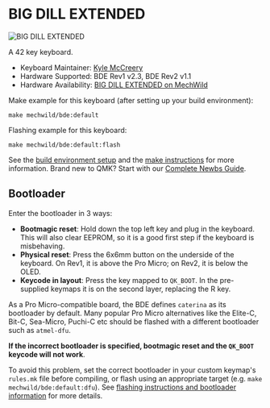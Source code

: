 # BIG DILL EXTENDED

![BIG DILL EXTENDED](https://i.imgur.com/hraQxsRh.png)

A 42 key keyboard.

* Keyboard Maintainer: [Kyle McCreery](https://github.com/kylemccreery)
* Hardware Supported: BDE Rev1 v2.3, BDE Rev2 v1.1
* Hardware Availability: [BIG DILL EXTENDED on MechWild](https://mechwild.com/product/big-dill-extended-bde/)

Make example for this keyboard (after setting up your build environment):

    make mechwild/bde:default

Flashing example for this keyboard:

    make mechwild/bde:default:flash

See the [build environment setup](https://docs.qmk.fm/#/getting_started_build_tools) and the [make instructions](https://docs.qmk.fm/#/getting_started_make_guide) for more information. Brand new to QMK? Start with our [Complete Newbs Guide](https://docs.qmk.fm/#/newbs).

## Bootloader

Enter the bootloader in 3 ways:

* **Bootmagic reset**: Hold down the top left key and plug in the keyboard. This will also clear EEPROM, so it is a good first step if the keyboard is misbehaving.
* **Physical reset**: Press the 6x6mm button on the underside of the keyboard. On Rev1, it is above the Pro Micro; on Rev2, it is below the OLED.
* **Keycode in layout**: Press the key mapped to `QK_BOOT`. In the pre-supplied keymaps it is on the second layer, replacing the R key.

As a Pro Micro-compatible board, the BDE defines `caterina` as its bootloader by default. Many popular Pro Micro alternatives like the Elite-C, Bit-C, Sea-Micro, Puchi-C etc should be flashed with a different bootloader such as `atmel-dfu`.

**If the incorrect bootloader is specified, bootmagic reset and the `QK_BOOT` keycode will not work**.

To avoid this problem, set the correct bootloader in your custom keymap's `rules.mk` file before compiling, or flash using an appropriate target (e.g. `make mechwild/bde:default:dfu`). See [flashing instructions and bootloader information](https://docs.qmk.fm/#/flashing) for more details.

